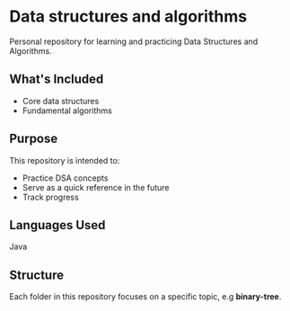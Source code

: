 # Data structures and algorithms

Personal repository for learning and practicing Data Structures and Algorithms.

## What's Included

- Core data structures
- Fundamental algorithms

## Purpose

This repository is intended to:

- Practice DSA concepts
- Serve as a quick reference in the future
- Track progress

## Languages Used

Java

## Structure

Each folder in this repository focuses on a specific topic, e.g **binary-tree**.
